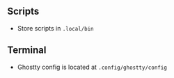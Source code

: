 ## Scripts

- Store scripts in `.local/bin`

## Terminal

- Ghostty config is located at `.config/ghostty/config`
